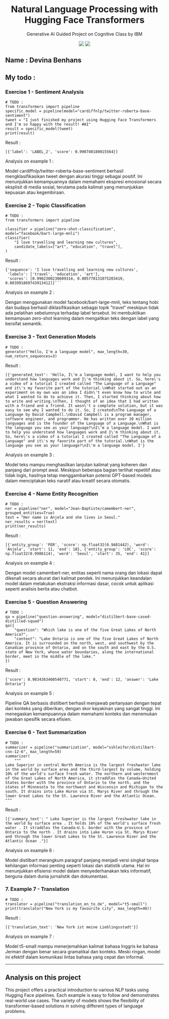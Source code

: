 <h1 align="center"> Natural Language Processing  with Hugging Face Transformers </h1>
<p align="center"> Generative AI Guided Project on Cognitive Class by IBM</p>

<div align="center">

<img src="https://img.shields.io/badge/python-3670A0?style=for-the-badge&logo=python&logoColor=ffdd54">
<img src="https://img.shields.io/badge/PyTorch-%23EE4C2C.svg?style=for-the-badge&logo=PyTorch&logoColor=white">

</div>

## Name : Devina Benhans

## My todo : 

### Exercise 1 - Sentiment Analysis

```
# TODO :
from transformers import pipeline
specific_model = pipeline(model="cardiffnlp/twitter-roberta-base-sentiment")
tweet = "I just finished my project using Hugging Face Transformers and I'm so happy with the result! #AI"
result = specific_model(tweet)
print(result)
```
Result : 

```
[{'label': 'LABEL_2', 'score': 0.990740180015564}]
```

Analysis on example 1 : 

Model cardiffnlp/twitter-roberta-base-sentiment berhasil mengklasifikasikan tweet dengan akurasi tinggi sebagai positif. Ini menunjukkan kemampuannya dalam memahami ekspresi emosional secara eksplisit di media sosial, terutama pada kalimat yang menunjukkan kepuasan atau kegembiraan.


### Exercise 2 - Topic Classification


```
# TODO :
from transformers import pipeline

classifier = pipeline("zero-shot-classification", model="facebook/bart-large-mnli")
classifier(
    "I love travelling and learning new cultures",
    candidate_labels=["art", "education", "travel"],
)

```

Result : 

```
{'sequence': 'I love travelling and learning new cultures',
 'labels': ['travel', 'education', 'art'],
 'scores': [0.9902300238609314, 0.005778131075203419, 0.003991869743913412]}```
```

Analysis on example 2 : 

Dengan menggunakan model facebook/bart-large-mnli, teks tentang hobi dan budaya berhasil diklasifikasikan sebagai topik "travel" meskipun tidak ada pelatihan sebelumnya terhadap label tersebut. Ini membuktikan kemampuan zero-shot learning dalam mengaitkan teks dengan label yang bersifat semantik.

### Exercise 3 - Text Generation Models

```
# TODO :
generator("Hello, I'm a language model", max_length=30, num_return_sequences=3)
```

Result : 

```
[{'generated_text': 'Hello, I\'m a language model, I want to help you understand how languages work and I\'m thinking about it. So, here\'s a video of a tutorial I created called "The Language of a Language" and it\'s my favorite part of the tutorial.\nWhat started out as an experiment on my own was an idea I didn\'t even know how to write and what I wanted to do to achieve it. Then, I started thinking about how to write and writing.\nThen, I thought of an idea that I had written with a friend and a friend. It wasn\'t a complete solution, but it was easy to see why I wanted to do it. So, I created\nThe Language of a Language by David Campbell.\nDavid Campbell is a program manager, software engineer, and programmer. He has written over 10 million languages and is the founder of the Language of a Language.\nWhat is the language you see as your language?\nI\'m a language model. I want to help you understand how languages work and I\'m thinking about it. So, here\'s a video of a tutorial I created called "The Language of a Language" and it\'s my favorite part of the tutorial.\nWhat is the language you see as your language?\nI\'m a language model. I'}

```

Analysis on example 3 : 

Model teks mampu menghasilkan lanjutan kalimat yang koheren dan panjang dari prompt awal. Meskipun beberapa bagian terlihat repetitif atau tidak logis, hasilnya tetap menggambarkan potensi GPT-based models dalam menciptakan teks naratif atau kreatif secara otomatis.

### Exercise 4 - Name Entity Recognition

```
# TODO :
ner = pipeline("ner", model="Jean-Baptiste/camembert-ner", grouped_entities=True)
text = "Her name is Anjela and she lives in Seoul."
ner_results = ner(text)
print(ner_results)
```

Result : 

```
[{'entity_group': 'PER', 'score': np.float32(0.9481442), 'word': 'Anjela', 'start': 11, 'end': 18}, {'entity_group': 'LOC', 'score': np.float32(0.9986114), 'word': 'Seoul', 'start': 35, 'end': 41}]
```

Analysis on example 4 : 

Dengan model camembert-ner, entitas seperti nama orang dan lokasi dapat dikenali secara akurat dari kalimat pendek. Ini menunjukkan keandalan model dalam melakukan ekstraksi informasi dasar, cocok untuk aplikasi seperti analisis berita atau chatbot.

### Exercise 5 - Question Answering

```
# TODO :
qa = pipeline("question-answering", model="distilbert-base-cased-distilled-squad")
qa({
    "question": "Which lake is one of the five Great Lakes of North America?",
    "context": "Lake Ontario is one of the five Great Lakes of North America. It is surrounded on the north, west, and southwest by the Canadian province of Ontario, and on the south and east by the U.S. state of New York, whose water boundaries, along the international border, meet in the middle of the lake."
})

```

Result : 

```
{'score': 0.9834363460540771, 'start': 0, 'end': 12, 'answer': 'Lake Ontario'}

```

Analysis on example 5 : 

Pipeline QA berbasis distilbert berhasil menjawab pertanyaan dengan tepat dari konteks yang diberikan, dengan skor keyakinan yang sangat tinggi. Ini menegaskan kemampuannya dalam memahami konteks dan menemukan jawaban spesifik secara efisien.


### Exercise 6 - Text Summarization

```
# TODO :
summarizer = pipeline("summarization", model="sshleifer/distilbart-cnn-12-6", max_length=59)
summarizer(
    """
Lake Superior in central North America is the largest freshwater lake in the world by surface area and the third-largest by volume, holding 10% of the world's surface fresh water. The northern and westernmost of the Great Lakes of North America, it straddles the Canada–United States border with the province of Ontario to the north, and the states of Minnesota to the northwest and Wisconsin and Michigan to the south. It drains into Lake Huron via St. Marys River and through the lower Great Lakes to the St. Lawrence River and the Atlantic Ocean.
"""
```

Result : 

```
[{'summary_text': " Lake Superior is the largest freshwater lake in the world by surface area . It holds 10% of the world's surface fresh water . It straddles the Canada–U.S. border with the province of Ontario to the north . It drains into Lake Huron via St. Marys River and through the lower Great Lakes to the St. Lawrence River and the Atlantic Ocean ."}]
```

Analysis on example 6 :

Model distilbart merangkum paragraf panjang menjadi versi singkat tanpa kehilangan informasi penting seperti lokasi dan statistik utama. Hal ini menunjukkan efisiensi model dalam menyederhanakan teks informatif, berguna dalam dunia jurnalistik dan dokumentasi.

### 7. Example 7 - Translation

```
# TODO :
translator = pipeline("translation_en_to_de", model="t5-small")
print(translator("New York is my favourite city", max_length=40))
```

Result : 

```
[{'translation_text': 'New York ist meine Lieblingsstadt'}]

```

Analysis on example 7 :

Model t5-small mampu menerjemahkan kalimat bahasa Inggris ke bahasa Jerman dengan benar secara gramatikal dan konteks. Meski ringan, model ini efektif dalam komunikasi lintas bahasa yang cepat dan informal.


---

## Analysis on this project

This project offers a practical introduction to various NLP tasks using Hugging Face pipelines. Each example is easy to follow and demonstrates real-world use cases. The variety of models shows the flexibility of transformer-based solutions in solving different types of language problems.
